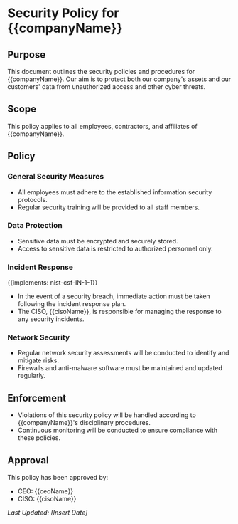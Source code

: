 # Security Policy for {{companyName}}

## Purpose

This document outlines the security policies and procedures for {{companyName}}. Our aim is to protect both our company's assets and our customers' data from unauthorized access and other cyber threats.

## Scope

This policy applies to all employees, contractors, and affiliates of {{companyName}}.

## Policy

### General Security Measures

- All employees must adhere to the established information security protocols.
- Regular security training will be provided to all staff members.

### Data Protection

- Sensitive data must be encrypted and securely stored.
- Access to sensitive data is restricted to authorized personnel only.

### Incident Response
{{implements: nist-csf-IN-1-1}}
- In the event of a security breach, immediate action must be taken following the incident response plan.
- The CISO, {{cisoName}}, is responsible for managing the response to any security incidents.

### Network Security

- Regular network security assessments will be conducted to identify and mitigate risks.
- Firewalls and anti-malware software must be maintained and updated regularly.

## Enforcement

- Violations of this security policy will be handled according to {{companyName}}'s disciplinary procedures.
- Continuous monitoring will be conducted to ensure compliance with these policies.

## Approval

This policy has been approved by:

- CEO: {{ceoName}}
- CISO: {{cisoName}}

_Last Updated: [Insert Date]_
